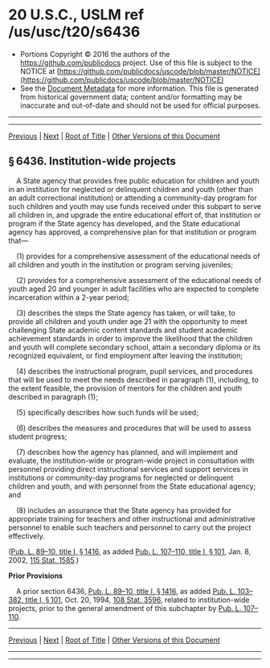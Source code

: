 ---
---

# 20 U.S.C., USLM ref /us/usc/t20/s6436

* Portions Copyright © 2016 the authors of the https://github.com/publicdocs project.
  Use of this file is subject to the NOTICE at [https://github.com/publicdocs/uscode/blob/master/NOTICE](https://github.com/publicdocs/uscode/blob/master/NOTICE)
* See the [Document Metadata](././../../../../../../..//README.md) for more information.
  This file is generated from historical government data; content and/or formatting may be inaccurate and out-of-date and should not be used for official purposes.

----------
----------

[Previous](./../../../../../../..//us/usc/t20/ch70/schI/ptD/spt1/m__us_usc_t20_s6435.md) | [Next](./../../../../../../..//us/usc/t20/ch70/schI/ptD/spt1/m__us_usc_t20_s6437.md) | [Root of Title](./../../../../../../../) | [Other Versions of this Document](https://publicdocs.github.io/go/links?ns=uslm&ref=%2Fus%2Fusc%2Ft20%2Fs6436)

## § 6436. Institution-wide projects

    A State agency that provides free public education for children and youth in an institution for neglected or delinquent children and youth (other than an adult correctional institution) or attending a community-day program for such children and youth may use funds received under this subpart to serve all children in, and upgrade the entire educational effort of, that institution or program if the State agency has developed, and the State educational agency has approved, a comprehensive plan for that institution or program that—

    (1) provides for a comprehensive assessment of the educational needs of all children and youth in the institution or program serving juveniles;

    (2) provides for a comprehensive assessment of the educational needs of youth aged 20 and younger in adult facilities who are expected to complete incarceration within a 2-year period;

    (3) describes the steps the State agency has taken, or will take, to provide all children and youth under age 21 with the opportunity to meet challenging State academic content standards and student academic achievement standards in order to improve the likelihood that the children and youth will complete secondary school, attain a secondary diploma or its recognized equivalent, or find employment after leaving the institution;

    (4) describes the instructional program, pupil services, and procedures that will be used to meet the needs described in paragraph (1), including, to the extent feasible, the provision of mentors for the children and youth described in paragraph (1);

    (5) specifically describes how such funds will be used;

    (6) describes the measures and procedures that will be used to assess student progress;

    (7) describes how the agency has planned, and will implement and evaluate, the institution-wide or program-wide project in consultation with personnel providing direct instructional services and support services in institutions or community-day programs for neglected or delinquent children and youth, and with personnel from the State educational agency; and

    (8) includes an assurance that the State agency has provided for appropriate training for teachers and other instructional and administrative personnel to enable such teachers and personnel to carry out the project effectively.

([Pub. L. 89–10, title I, § 1416][/us/pl/89/10/s1416], as added [Pub. L. 107–110, title I, § 101][/us/pl/107/110/s101], Jan. 8, 2002, [115 Stat. 1585][/us/stat/115/1585].)

 __Prior Provisions__ 

    A prior section 6436, [Pub. L. 89–10, title I, § 1416][/us/pl/89/10/s1416], as added [Pub. L. 103–382, title I, § 101][/us/pl/103/382/s101], Oct. 20, 1994, [108 Stat. 3596][/us/stat/108/3596], related to institution-wide projects, prior to the general amendment of this subchapter by [Pub. L. 107–110][/us/pl/107/110].

----------

[Previous](./../../../../../../..//us/usc/t20/ch70/schI/ptD/spt1/m__us_usc_t20_s6435.md) | [Next](./../../../../../../..//us/usc/t20/ch70/schI/ptD/spt1/m__us_usc_t20_s6437.md) | [Root of Title](./../../../../../../../) | [Other Versions of this Document](https://publicdocs.github.io/go/links?ns=uslm&ref=%2Fus%2Fusc%2Ft20%2Fs6436)

----------
----------

[/us/pl/89/10/s1416]: https://publicdocs.github.io/go/links?ns=uslm&ref=%2Fus%2Fpl%2F89%2F10%2Fs1416
[/us/pl/107/110/s101]: https://publicdocs.github.io/go/links?ns=uslm&ref=%2Fus%2Fpl%2F107%2F110%2Fs101
[/us/stat/115/1585]: https://publicdocs.github.io/go/links?ns=uslm&ref=%2Fus%2Fstat%2F115%2F1585
[/us/pl/89/10/s1416]: https://publicdocs.github.io/go/links?ns=uslm&ref=%2Fus%2Fpl%2F89%2F10%2Fs1416
[/us/pl/103/382/s101]: https://publicdocs.github.io/go/links?ns=uslm&ref=%2Fus%2Fpl%2F103%2F382%2Fs101
[/us/stat/108/3596]: https://publicdocs.github.io/go/links?ns=uslm&ref=%2Fus%2Fstat%2F108%2F3596
[/us/pl/107/110]: https://publicdocs.github.io/go/links?ns=uslm&ref=%2Fus%2Fpl%2F107%2F110


